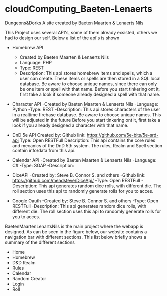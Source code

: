 # cloudComputing_Baeten-Lenaerts

Dungeons&Dorks
A site created by Baeten Maarten & Lenaerts Nils


This Project uses several API's, some of them already exsisted, others we had to design our self. Below a list of the api's is shown
- Homebrew API
	- Created by Baeten Maarten & Lenaerts Nils
	- Language: PHP
	- Type: REST
	- Description:
		This api stores homebrew items and spells, which a user can create. These items or spells are then stored in a SQL local database.
		Be aware to choose unique names, since there can only be one item or spell with that name. 
		Before you start tinkering ont it, first take a look if someone already designed a spell with that name.
	
- Character API
	-Created by Baeten Maarten & Lenaerts Nils
	-Language: Python
	-Type: REST
	-Description:
		This api stores characters of the user in a realtime firebase database.
		Be aware to choose unique names. This will be adjusted in the future 
		Before you start tinkering ont it, first take a look if you already designed a character with that name.

- DnD 5e API
	Created by:
	Github link: https://github.com/5e-bits/5e-srd-api
	Type: Open RESTFull 
	Description:
		This api contains the core rules and mecanics of the DnD 5th system.
		The rules, Realm and Spell section contain info/data from this api.

- Calendar API
	-Created by Baeten Maarten & Lenaerts Nils
	-Language: C#
	-Type: SOAP
	-Description:

- DiceAPI
	-Created by: Steve B. Connor S. and others
	-Github link: https://github.com/meadsteve/DiceApi/
	-Type: Open RESTFull 
	-Description:
		This api generates random dice rolls, with different die.
		The roll section uses this api to randomly generate rolls for you to acces.

- Google Oauth 
	-Created by: Steve B. Connor S. and others
	-Type: Open RESTFull 
	-Description:
		This api generates random dice rolls, with different die.
		The roll section uses this api to randomly generate rolls for you to acces.


BaetenMaartenLenartsNils is the main project where the webapp is designed. As can be seen in the figure below, our website contains a navigation bar with different sections. 
This list below briefly shows a summary of the different sections
- Home
- Homebrew
- D&D Realm
- Rules
- Calendar
- Random Creator
- Login
- Roll
	
